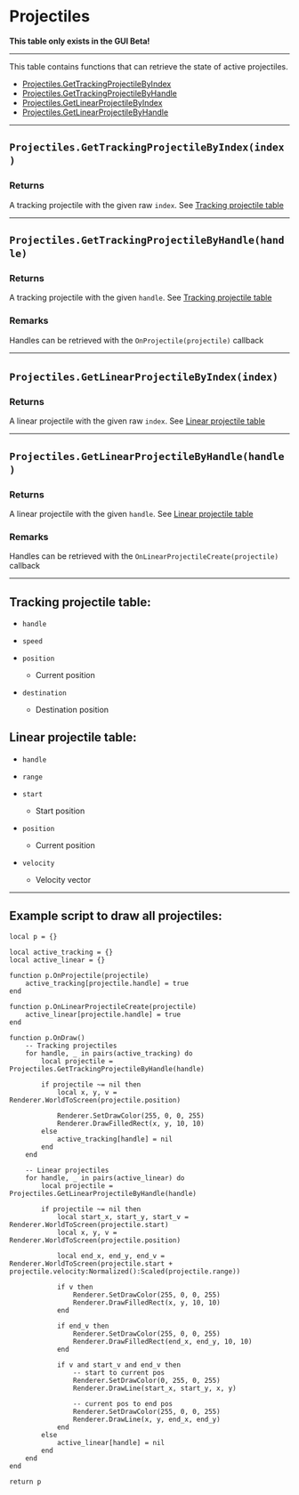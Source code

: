 # Projectiles

**This table only exists in the GUI Beta!**

---

This table contains functions that can retrieve the state of active projectiles.

* [Projectiles.GetTrackingProjectileByIndex](https://hake.me/docs/systems/projectiles#projectiles-gettrackingprojectilebyindex-index)
* [Projectiles.GetTrackingProjectileByHandle](https://hake.me/docs/systems/projectiles#projectiles-gettrackingprojectilebyhandle-handle)
* [Projectiles.GetLinearProjectileByIndex](https://hake.me/docs/systems/projectiles#projectiles-getlinearprojectilebyindex-index)
* [Projectiles.GetLinearProjectileByHandle](https://hake.me/docs/systems/projectiles#projectiles-getlinearprojectilebyhandle-handle)

---

## `Projectiles.GetTrackingProjectileByIndex(index)`​

### Returns

A tracking projectile with the given raw `index`​. See [Tracking projectile table](https://hake.me/docs/systems/projectiles#tracking-projectile-table)

---

## `Projectiles.GetTrackingProjectileByHandle(handle)`​

### Returns

A tracking projectile with the given `handle`​. See [Tracking projectile table](https://hake.me/docs/systems/projectiles#tracking-projectile-table)

### Remarks

Handles can be retrieved with the `OnProjectile(projectile)`​ callback

---

## `Projectiles.GetLinearProjectileByIndex(index)`​

### Returns

A linear projectile with the given raw `index`​. See [Linear projectile table](https://hake.me/docs/systems/projectiles#linear-projectile-table)

---

## `Projectiles.GetLinearProjectileByHandle(handle)`​

### Returns

A linear projectile with the given `handle`​. See [Linear projectile table](https://hake.me/docs/systems/projectiles#linear-projectile-table)

### Remarks

Handles can be retrieved with the `OnLinearProjectileCreate(projectile)`​ callback

---

## Tracking projectile table:

* ​`handle`​
* ​`speed`​
* ​`position`​

  * Current position
* ​`destination`​

  * Destination position

## Linear projectile table:

* ​`handle`​
* ​`range`​
* ​`start`​

  * Start position
* ​`position`​

  * Current position
* ​`velocity`​

  * Velocity vector

---

## Example script to draw all projectiles:

```
local p = {}

local active_tracking = {}
local active_linear = {}

function p.OnProjectile(projectile)
    active_tracking[projectile.handle] = true
end

function p.OnLinearProjectileCreate(projectile)
    active_linear[projectile.handle] = true
end

function p.OnDraw()
    -- Tracking projectiles
    for handle, _ in pairs(active_tracking) do
        local projectile = Projectiles.GetTrackingProjectileByHandle(handle)

        if projectile ~= nil then
            local x, y, v = Renderer.WorldToScreen(projectile.position)

            Renderer.SetDrawColor(255, 0, 0, 255)
            Renderer.DrawFilledRect(x, y, 10, 10)
        else
            active_tracking[handle] = nil
        end
    end

    -- Linear projectiles
    for handle, _ in pairs(active_linear) do
        local projectile = Projectiles.GetLinearProjectileByHandle(handle)

        if projectile ~= nil then
            local start_x, start_y, start_v = Renderer.WorldToScreen(projectile.start)
            local x, y, v = Renderer.WorldToScreen(projectile.position)

            local end_x, end_y, end_v = Renderer.WorldToScreen(projectile.start + projectile.velocity:Normalized():Scaled(projectile.range))

            if v then
                Renderer.SetDrawColor(255, 0, 0, 255)
                Renderer.DrawFilledRect(x, y, 10, 10)
            end

            if end_v then
                Renderer.SetDrawColor(255, 0, 0, 255)
                Renderer.DrawFilledRect(end_x, end_y, 10, 10)
            end

            if v and start_v and end_v then
                -- start to current pos
                Renderer.SetDrawColor(0, 255, 0, 255)
                Renderer.DrawLine(start_x, start_y, x, y)

                -- current pos to end pos
                Renderer.SetDrawColor(255, 0, 0, 255)
                Renderer.DrawLine(x, y, end_x, end_y)
            end
        else
            active_linear[handle] = nil
        end
    end
end

return p
```
